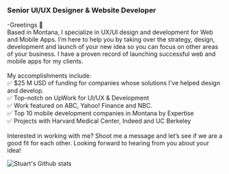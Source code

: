 ### Senior UI/UX Designer & Website Developer<br/>
-Greetings 👋<br/>
Based in Montana, I specialize in UX/UI design and development for Web and Mobile Apps. I’m here to help you by taking over the strategy, design, development and launch of your new idea so you can focus on other areas of your business. I have a proven record of launching successful web and mobile apps for my clients.<br/>
<br/>
My accomplishments include:<br/>
✅ $25 M USD of funding for companies whose solutions I've helped design and develop.<br/>
✅ Top-notch on UpWork for UI/UX & Development<br/>
✅ Work featured on ABC, Yahoo! Finance and NBC.<br/>
✅ Top 10 mobile development companies in Montana by Expertise<br/>
✅ Projects with Harvard Medical Center, Indeed and UC Berkeley<br/>
<br/>
Interested in working with me? Shoot me a message and let’s see if we are a good fit for each other. Looking forward to hearing from you about your idea!

![Stuart's Github stats](https://github-readme-stats.vercel.app/api?username=stuartsimonsen&show_icons=true&theme=radical)
